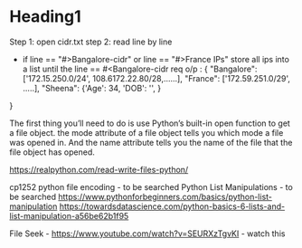 # Heading1
Step 1: open cidr.txt
step 2: read line by line
 - if line == "#>Bangalore-cidr" or line == "#>France IPs"
     store all ips into a list until the line == #<Bangalore-cidr
req o/p : {
  "Bangalore": ['172.15.250.0/24', 108.6172.22.80/28,......],
  "France": ['172.59.251.0/29', .....],
  "Sheena": {'Age': 34, 'DOB': '', }
 
}

The first thing you’ll need to do is use Python’s built-in open function to get a file object.
the mode attribute of a file object tells you which mode a file was opened in. And the name attribute tells you the name of the 
file that the file object has opened.

https://realpython.com/read-write-files-python/

cp1252 python file encoding - to be searched
Python List Manipulations - to be searched
https://www.pythonforbeginners.com/basics/python-list-manipulation
https://towardsdatascience.com/python-basics-6-lists-and-list-manipulation-a56be62b1f95



File Seek - https://www.youtube.com/watch?v=SEURXzTgvKI - watch this